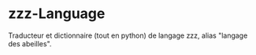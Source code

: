 # zzz-Language
Traducteur et dictionnaire (tout en python) de langage zzz, alias "langage des abeilles".
